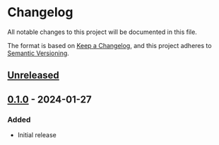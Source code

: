 # Changelog

All notable changes to this project will be documented in this file.

The format is based on [Keep a Changelog](https://keepachangelog.com/en/1.0.0/),
and this project adheres to [Semantic Versioning](https://semver.org/spec/v2.0.0.html).

## [Unreleased]

## [0.1.0] - 2024-01-27

### Added

- Initial release

[Unreleased]: https://github.com/anypackage/modulefast/compare/v0.1.0...HEAD
[0.1.0]: https://github.com/anypackage/modulefast/releases/tag/v0.1.0
